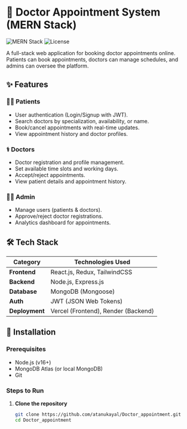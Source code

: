 # 🏥 Doctor Appointment System (MERN Stack)

![MERN Stack](https://img.shields.io/badge/MERN-MongoDB%20Express%20React%20Node.js-blue) 
![License](https://img.shields.io/badge/License-MIT-green)

A full-stack web application for booking doctor appointments online. Patients can book appointments, doctors can manage schedules, and admins can oversee the platform.

## ✨ Features

### 👨‍⚕️ **Patients**
- User authentication (Login/Signup with JWT).
- Search doctors by specialization, availability, or name.
- Book/cancel appointments with real-time updates.
- View appointment history and doctor profiles.

### ⚕️ **Doctors**
- Doctor registration and profile management.
- Set available time slots and working days.
- Accept/reject appointments.
- View patient details and appointment history.

### 👨‍💼 **Admin**
- Manage users (patients & doctors).
- Approve/reject doctor registrations.
- Analytics dashboard for appointments.

## 🛠️ Tech Stack
| Category       | Technologies Used                     |
|---------------|---------------------------------------|
| **Frontend**  | React.js, Redux, TailwindCSS          |
| **Backend**   | Node.js, Express.js                   |
| **Database**  | MongoDB (Mongoose)                    |
| **Auth**      | JWT (JSON Web Tokens)                 |
| **Deployment**| Vercel (Frontend), Render (Backend)   |

## 🚀 Installation

### Prerequisites
- Node.js (v16+)
- MongoDB Atlas (or local MongoDB)
- Git

### Steps to Run

1. **Clone the repository**
   ```bash
   git clone https://github.com/atanukayal/Doctor_appointment.git
   cd Doctor_appointment
